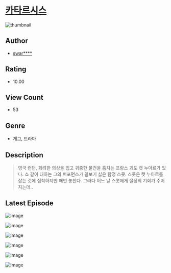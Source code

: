 # [카타르시스](https://comic.naver.com/bestChallenge/list?titleId=811097)
![thumbnail](https://image-comic.pstatic.net/user_contents_data/challenge_comic/2023/05/25/366894/upload_3486412172632876344_480x623.jpeg)

## Author
- [swar****](https://comic.naver.com/artistTitle?id=366894)

## Rating
- 10.00

## View Count
- 53

## Genre
- 개그, 드라마

## Description
> 영국 런던, 화려한 의상을 입고 귀중한 물건을 훔치는 프랑스 괴도 캣 누아르가 있다. 쇼 같이 대하는 그의 퍼포먼스가 꼴보기 싫은 탐정 스콧. 스콧은 캣 누아르를 잡는 것에 집착하지만 매번 놓친다. 그러다 어느 날 스콧에게 절정의 기회가 주어지는데..


## Latest Episode
![image](https://image-comic.pstatic.net/user_contents_data/challenge_comic/2023/05/25/366894/upload_7292225415641444917.jpeg)

![image](https://image-comic.pstatic.net/user_contents_data/challenge_comic/2023/05/25/366894/upload_3904961932635943013.jpeg)

![image](https://image-comic.pstatic.net/user_contents_data/challenge_comic/2023/05/25/366894/upload_7292228718538351673.jpeg)

![image](https://image-comic.pstatic.net/user_contents_data/challenge_comic/2023/05/25/366894/upload_3689117921595373413.jpeg)

![image](https://image-comic.pstatic.net/user_contents_data/challenge_comic/2023/05/25/366894/upload_3631080183984896353.jpeg)

![image](https://image-comic.pstatic.net/user_contents_data/challenge_comic/2023/05/25/366894/upload_7149808797806584889.jpeg)
